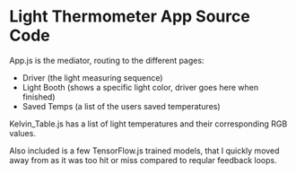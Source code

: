 # Light Thermometer App Source Code
App.js is the mediator, routing to the different pages:
* Driver (the light measuring sequence)
* Light Booth (shows a specific light color, driver goes here when finished)
* Saved Temps (a list of the users saved temperatures)

Kelvin_Table.js has a list of light temperatures and their corresponding RGB values.

Also included is a few TensorFlow.js trained models, that I quickly moved away from as it was too hit or miss compared to reqular feedback loops.